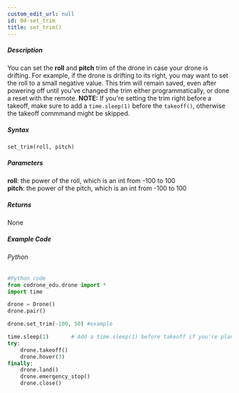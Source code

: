 ```yaml
---
custom_edit_url: null
id: 04-set_trim
title: set_trim()
---
```


##### Description

You can set the **roll** and **pitch** trim of the drone in case your drone is drifting. For example, if the drone is drifting to its right, you may want to set the roll to a small negative value. This trim will remain saved, even after powering off until you've changed the trim either programmatically, or done a reset with the remote. **NOTE:** If you're setting the trim right before a takeoff, make sure to add a ```time.sleep(1)``` before the ```takeoff()```, otherwise the takeoff commmand might be skipped.


##### Syntax

```set_trim(roll, pitch)```


##### Parameters

**roll**: the power of the roll, which is an int from -100 to 100<br />
**pitch**: the power of the pitch, which is an int from -100 to 100<br />

##### Returns

None

##### Example Code
###### Python
```python
#Python code
from codrone_edu.drone import *
import time

drone = Drone()
drone.pair()

drone.set_trim(-100, 50) #example

time.sleep(1)       # Add a time.sleep(1) before takeoff if you're planning to set the trim before takeoff
try:
    drone.takeoff()
    drone.hover(3)
finally:
    drone.land()
    drone.emergency_stop()
    drone.close()
```